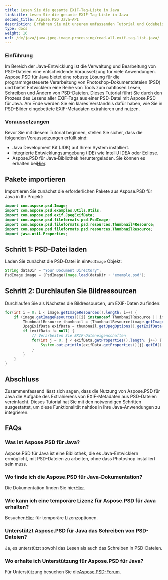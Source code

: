 ```yaml
---
title: Lesen Sie die gesamte EXIF-Tag-Liste in Java
linktitle: Lesen Sie die gesamte EXIF-Tag-Liste in Java
second_title: Aspose.PSD Java-API
description: Erfahren Sie mit unserem umfassenden Tutorial und Codebeispielen, wie Sie EXIF-Metadaten aus PSD-Dateien mit Aspose.PSD für Java extrahieren.
type: docs
weight: 16
url: /de/java/java-jpeg-image-processing/read-all-exif-tag-list-java/
---
```

### Einführung
Im Bereich der Java-Entwicklung ist die Verwaltung und Bearbeitung von PSD-Dateien eine entscheidende Voraussetzung für viele Anwendungen. Aspose.PSD für Java bietet eine robuste Lösung für die programmgesteuerte Verarbeitung von Photoshop-Dokumentdateien (PSD) und bietet Entwicklern eine Reihe von Tools zum nahtlosen Lesen, Schreiben und Ändern von PSD-Dateien. Dieses Tutorial führt Sie durch den Prozess des Lesens aller EXIF-Tags aus einer PSD-Datei mit Aspose.PSD für Java. Am Ende werden Sie ein klares Verständnis dafür haben, wie Sie in PSD-Bilder eingebettete EXIF-Metadaten extrahieren und nutzen.
### Voraussetzungen
Bevor Sie mit diesem Tutorial beginnen, stellen Sie sicher, dass die folgenden Voraussetzungen erfüllt sind:
- Java Development Kit (JDK) auf Ihrem System installiert.
- Integrierte Entwicklungsumgebung (IDE) wie IntelliJ IDEA oder Eclipse.
-  Aspose.PSD für Java-Bibliothek heruntergeladen. Sie können es erhalten bei[Hier](https://releases.aspose.com/psd/java/).
## Pakete importieren
Importieren Sie zunächst die erforderlichen Pakete aus Aspose.PSD für Java in Ihr Projekt:
```java
import com.aspose.psd.Image;
import com.aspose.psd.examples.Utils.Utils;
import com.aspose.psd.exif.JpegExifData;
import com.aspose.psd.fileformats.psd.PsdImage;
import com.aspose.psd.fileformats.psd.resources.Thumbnail4Resource;
import com.aspose.psd.fileformats.psd.resources.ThumbnailResource;
import java.util.Properties;
```
## Schritt 1: PSD-Datei laden
 Laden Sie zunächst die PSD-Datei in ein`PsdImage` Objekt:
```java
String dataDir = "Your Document Directory";
PsdImage image = (PsdImage)Image.load(dataDir + "example.psd");
```
## Schritt 2: Durchlaufen Sie Bildressourcen
Durchlaufen Sie als Nächstes die Bildressourcen, um EXIF-Daten zu finden:
```java
for(int i = 0; i < image.getImageResources().length; i++) {
    if (image.getImageResources()[i] instanceof ThumbnailResource || image.getImageResources()[i] instanceof Thumbnail4Resource) {
        ThumbnailResource thumbnail = (ThumbnailResource)image.getImageResources()[i];
        JpegExifData exifData = thumbnail.getJpegOptions().getExifData();
        if (exifData != null) {
            // Verarbeiten Sie EXIF-Dateneigenschaften
            for(int j = 0; j < exifData.getProperties().length; j++) {
                System.out.println(exifData.getProperties()[j].getId() + ": " + exifData.getProperties()[j].getValue());
            }
        }
    }
}
```

## Abschluss
Zusammenfassend lässt sich sagen, dass die Nutzung von Aspose.PSD für Java die Aufgabe des Extrahierens von EXIF-Metadaten aus PSD-Dateien vereinfacht. Dieses Tutorial hat Sie mit den notwendigen Schritten ausgestattet, um diese Funktionalität nahtlos in Ihre Java-Anwendungen zu integrieren.
## FAQs
### Was ist Aspose.PSD für Java?
Aspose.PSD für Java ist eine Bibliothek, die es Java-Entwicklern ermöglicht, mit PSD-Dateien zu arbeiten, ohne dass Photoshop installiert sein muss.
### Wo finde ich die Aspose.PSD für Java-Dokumentation?
 Die Dokumentation finden Sie hier[Hier](https://reference.aspose.com/psd/java/).
### Wie kann ich eine temporäre Lizenz für Aspose.PSD für Java erhalten?
 Besuchen[Hier](https://purchase.aspose.com/temporary-license/) für temporäre Lizenzoptionen.
### Unterstützt Aspose.PSD für Java das Schreiben von PSD-Dateien?
Ja, es unterstützt sowohl das Lesen als auch das Schreiben in PSD-Dateien.
### Wo erhalte ich Unterstützung für Aspose.PSD für Java?
 Für Unterstützung besuchen Sie die[Aspose.PSD-Forum](https://forum.aspose.com/c/psd/34).